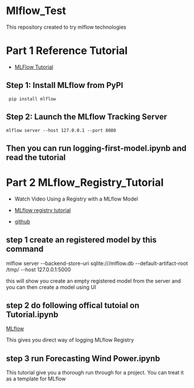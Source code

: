 # Mlflow_Test
This repository created to try mlflow technologies


# Part 1 Reference Tutorial

- [MLFlow Tutorial](https://mlflow.org/docs/latest/getting-started/logging-first-model/step1-tracking-server.html)


## Step 1: Install MLflow from PyPI

     pip install mlflow

## Step 2: Launch the MLflow Tracking Server

    mlflow server --host 127.0.0.1 --port 8080

## Then you can run logging-first-model.ipynb and read the tutorial



# Part 2 MLflow_Registry_Tutorial 

- Watch Video Using a Registry with a MLflow Model

- [MLflow registry tutorial](https://mlflow.org/docs/latest/model-registry.html)

- [github](https://github.com/alfredodeza/mlflow-demo/tree/main/register)

## step 1 create an registered model by this command

mlflow server --backend-store-uri sqlite:///mlflow.db --default-artifact-root /tmp/ --host 127.0.0.1:5000

this will show you create an empty registered model from the server and you can then create a model using UI

## step 2  do following  offical tutoial on Tutorial.ipynb

[MLflow](https://mlflow.org/docs/latest/model-registry.html)

This gives you direct way of logging MLflow Registry

## step 3 run Forecasting Wind Power.ipynb

This tutorial give you a thorough run through for a project. You can treat it as a template for MLflow 

